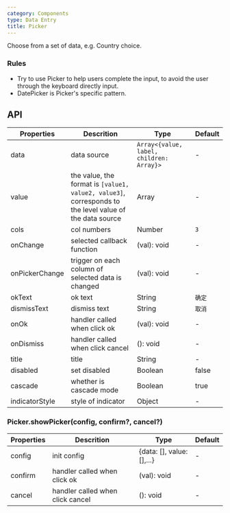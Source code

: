 ```yaml
---
category: Components
type: Data Entry
title: Picker
---
```


Choose from a set of data, e.g. Country choice.

### Rules
- Try to use Picker to help users complete the input, to avoid the user through the keyboard directly input.
- DatePicker is Picker's specific pattern.

## API

Properties | Descrition | Type | Default
-----------|------------|------|--------
| data    | data source      | `Array<{value, label, children: Array}>` |   -  |
| value   | the value, the format is `[value1, value2, value3]`, corresponds to the level value of the data source   | Array  | - |
| cols    | col numbers   | Number |  `3`  |
| onChange | selected callback function | (val): void | - |
| onPickerChange | trigger on each column of selected data is changed  | (val): void | - |
| okText  | ok text | String |  `确定`  |
| dismissText  | dismiss text | String |  `取消`  |
| onOk  | handler called when click ok | (val): void  |  - |
| onDismiss  | handler called when click cancel | (): void  |  -  |
| title  | title | String | - |
| disabled  | set disabled | Boolean | false |
| cascade  | whether is cascade mode | Boolean | true |
| indicatorStyle  | style of indicator | Object | - |

### Picker.showPicker(config, confirm?, cancel?)
Properties | Descrition | Type | Default
-----------|------------|------|--------
| config    | init config       | {data: [], value: [],...}    | -           |
| confirm    | handler called when click ok       | (val): void     | -           |
| cancel    | handler called when click cancel       | (): void     | -           |